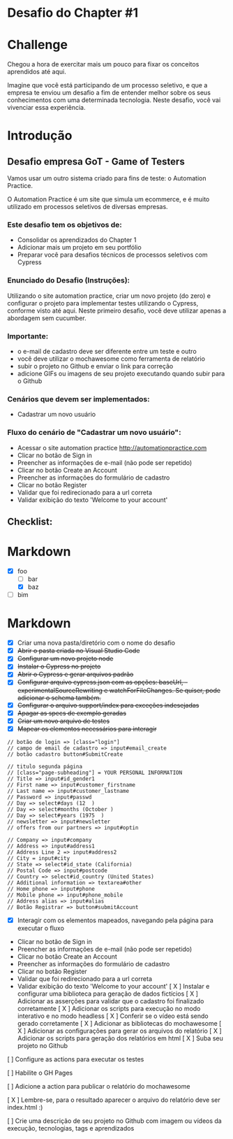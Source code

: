 Desafio do Chapter #1
===
# Challenge
Chegou a hora de exercitar mais um pouco para fixar os conceitos aprendidos até aqui.

Imagine que você está participando de um processo seletivo, e que a empresa te enviou um desafio a fim de entender melhor sobre os seus conhecimentos com uma determinada tecnologia. Neste desafio, você vai vivenciar essa experiência.

# Introdução
## Desafio empresa GoT - Game of Testers
Vamos usar um outro sistema criado para fins de teste: o Automation Practice.

O Automation Practice é um site que simula um ecommerce, e é muito utilizado em processos seletivos de diversas empresas.

### Este desafio tem os objetivos de:
- Consolidar os aprendizados do Chapter 1
- Adicionar mais um projeto em seu portfólio
- Preparar você para desafios técnicos de processos seletivos com Cypress
### Enunciado do Desafio (Instruções):
Utilizando o site automation practice, criar um novo projeto (do zero) e configurar o projeto para implementar testes utilizando o Cypress, conforme visto até aqui. Neste primeiro desafio, você deve utilizar apenas a abordagem sem cucumber. 
### Importante:
- o e-mail de cadastro deve ser diferente entre um teste e outro
- você deve utilizar o mochawesome como ferramenta de relatório
- subir o projeto no Github e enviar o link para correção
- adicione GIFs ou imagens de seu projeto executando quando subir para o Github
### Cenários que devem ser implementados:
- Cadastrar um novo usuário
### Fluxo do cenário de "Cadastrar um novo usuário":
- Acessar o site automation practice http://automationpractice.com
- Clicar no botão de Sign in
- Preencher as informações de e-mail (não pode ser repetido)
- Clicar no botão Create an Account
- Preencher as informações do formulário de cadastro
- Clicar no botão Register
- Validar que foi redirecionado para a url correta
- Validar exibição do texto 'Welcome to your account'

## Checklist:
# Markdown
- [x] foo
  - [ ] bar
  - [x] baz
- [ ] bim
# Markdown

- [X] Criar uma nova pasta/diretório com o nome do desafio
- [x] ~~Abrir o pasta criada no Visual Studio Code~~
- [x] ~~Configurar um novo projeto node~~
- [x] ~~Instalar o Cypress no projeto~~
- [x] ~~Abrir o Cypress e gerar arquivos padrão~~
- [x] ~~Configurar arquivo cypress.json com as opções: baseUrl, - experimentalSourceRewriting e watchForFileChanges. Se quiser, pode adicionar o schema também.~~
- [x] ~~Configurar o arquivo support/index para exceções indesejadas~~
- [x] ~~Apagar as specs de exemplo geradas~~
- [x] ~~Criar um novo arquivo de testes~~
- [x] ~~Mapear os elementos necessários para interagir~~
```
// botão de login => [class="login"]
// campo de email de cadastro => input#email_create
// botão cadastro button#SubmitCreate
```
```
// titulo segunda página
// [class="page-subheading"] = YOUR PERSONAL INFORMATION
// Title => input#id_gender1
// First name => input#customer_firstname
// Last name => input#customer_lastname
// Password => input#passwd
// Day => select#days (12  )
// Day => select#months (October )
// Day => select#years (1975  )
// newsletter => input#newsletter
// offers from our partners => input#optin
```
```
// Company => input#company
// Address => input#address1
// Address Line 2 => input#address2
// City = input#city
// State => select#id_state (California)
// Postal Code => input#postcode
// Country => select#id_country (United States)
// Additional information => textarea#other
// Home phone => input#phone
// Mobile phone => input#phone_mobile
// Address alias => input#alias
// Botão Registrar => button#submitAccount
```
- [x] Interagir com os elementos mapeados, navegando pela página para executar o fluxo
- Clicar no botão de Sign in
- Preencher as informações de e-mail (não pode ser repetido)
- Clicar no botão Create an Account
- Preencher as informações do formulário de cadastro
- Clicar no botão Register
- Validar que foi redirecionado para a url correta
- Validar exibição do texto 'Welcome to your account'
[ X ] Instalar e configurar uma biblioteca para geração de dados fictícios
[ X ] Adicionar as asserções para validar que o cadastro foi finalizado corretamente
[ X ] Adicionar os scripts para execução no modo interativo e no modo headless
[ X ] Conferir se o vídeo está sendo gerado corretamente
[ X ] Adicionar as bibliotecas do mochawesome
[ X ] Adicionar as configurações para gerar os arquivos do relatório
[ X ] Adicionar os scripts para geração dos relatórios em html
[ X ] Suba seu projeto no Github

[ ] Configure as actions para executar os testes

[ ] Habilite o GH Pages

[ ] Adicione a action para publicar o relatório do mochawesome

[ X ] Lembre-se, para o resultado aparecer o arquivo do relatório deve ser index.html :)

[ ] Crie uma descrição de seu projeto no Github com imagem ou vídeos da execução, tecnologias, tags e aprendizados